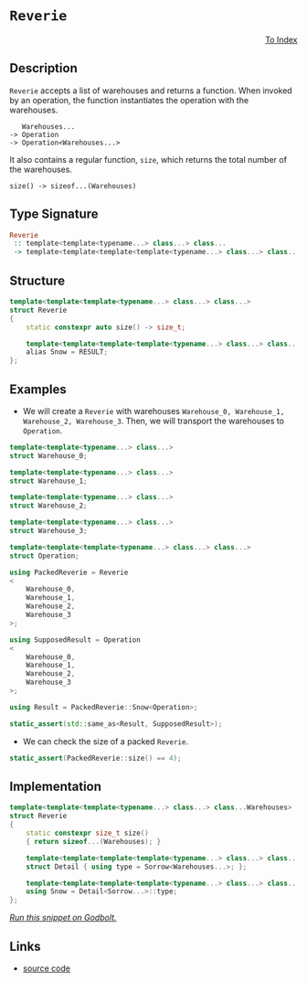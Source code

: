 <!-- Copyright 2024 Feng Mofan
SPDX-License-Identifier: Apache-2.0 -->

# `Reverie`

<p style='text-align: right;'><a href="../utilities.md#reverie">To Index</a></p>

## Description

`Reverie` accepts a list of warehouses and returns a function.
When invoked by an operation, the function instantiates the operation with the warehouses.

<pre><code>   Warehouses...
-> Operation
-> Operation&lt;Warehouses...&gt;</code></pre>

It also contains a regular function, `size`, which returns the total number of the warehouses.

<pre><code>size() -> sizeof...(Warehouses)</code></pre>

## Type Signature

```Haskell
Reverie
 :: template<template<typename...> class...> class...
 -> template<template<template<template<typename...> class...> class...> class...>
```

## Structure

```C++
template<template<template<typename...> class...> class...>
struct Reverie
{
    static constexpr auto size() -> size_t;

    template<template<template<template<typename...> class...> class...> class>
    alias Snow = RESULT;
};
```

## Examples

- We will create a `Reverie` with warehouses `Warehouse_0, Warehouse_1, Warehouse_2, Warehouse_3`.
Then, we will transport the warehouses to `Operation`.

```C++
template<template<typename...> class...>
struct Warehouse_0;

template<template<typename...> class...>
struct Warehouse_1;

template<template<typename...> class...>
struct Warehouse_2;

template<template<typename...> class...>
struct Warehouse_3;

template<template<template<typename...> class...> class...>
struct Operation;

using PackedReverie = Reverie
<
    Warehouse_0, 
    Warehouse_1, 
    Warehouse_2, 
    Warehouse_3
>;

using SupposedResult = Operation
<
    Warehouse_0, 
    Warehouse_1, 
    Warehouse_2, 
    Warehouse_3
>;

using Result = PackedReverie::Snow<Operation>;

static_assert(std::same_as<Result, SupposedResult>);
```

- We can check the size of a packed `Reverie`.

```C++
static_assert(PackedReverie::size() == 4);
```

## Implementation

```C++
template<template<template<typename...> class...> class...Warehouses>
struct Reverie
{
    static constexpr size_t size()
    { return sizeof...(Warehouses); }

    template<template<template<template<typename...> class...> class...> class Sorrow>
    struct Detail { using type = Sorrow<Warehouses...>; };

    template<template<template<template<typename...> class...> class...> class...Sorrow>
    using Snow = Detail<Sorrow...>::type;
};
```

[*Run this snippet on Godbolt.*](https://godbolt.org/#z:OYLghAFBqd5QCxAYwPYBMCmBRdBLAF1QCcAaPECAMzwBtMA7AQwFtMQByARg9KtQYEAysib0QXACx8BBAKoBnTAAUAHpwAMvAFYTStJg1DIApACYAQuYukl9ZATwDKjdAGFUtAK4sGISQDMpK4AMngMmAByPgBGmMQgAGxcpAAOqAqETgwe3r7%2BQemZjgJhEdEscQnJtpj2JQxCBEzEBLk%2BfoG19dlNLQRlUbHxSSkKza3t%2BV3j/YMVVaMAlLaoXsTI7BzmAeHI3lgA1CYBbsjj6FhUJ9gmGgCCd/cEmCypBi8nbi9vH5hfP3eTE%2BpwIAE9UoxWJgAHRwm6HfZMBQKOEwhFIlFogDqLUwCDWSgUNye42IXgchwASpgAG7xPD/B4mADsVgeh05h1mjmQiIE40wqlSxG5eAAXpgAPoEMWSiBLJ5c45sw7ETAEdYMOWYVBUNEQXHqgleImKgIWFUAESeSq5gL%2BANeQJB32djtB7uB/1BEKhbDRGIMWPhAWwiODqND4cxCkOQhIxFQAHcSRyuWSKbKrRqmHQVZbTeFgIdwZDjgErfHEymvkb8YTMFH0WGTpbWTaLbb05yHd6nb9%2B57B66%2B6O/cwA9GI8jm0HZ4GwzOQzCE8Qk6nWz3DkWjPGGCmK1Wc806F81xvF9gQCAyz72Y8WZ2H08APQAKk/X%2B/P9fb%2B/hwACrYEIgFCIc35/g8H4/rBX5QY8zJmLsDD7F4RxfGgqGYKkBDEluiHPF6o7ET63wTtCV7LnOBGZpS9YmkoUoaG23ZESOZFjpxFFTi2MaRlepIEOS9F4ox0pcKxzIPFxA4utxkKTrC06xoJDx0bKDGNlKZhSYRsnDvJAI8cpfHUWp9waYcWmmtKAR6U8BluhxckeuRimUSpAleQu0ZCSJsoAPKQsQwLZA50EAQAYngxDjIc2CqKw7yYBB8FsbuJbKEwyAANaYOgNL0sQjJHtSdIMkyjynHanI2UxGikMc271RJTW1dZYnaWY7UtV1tlSvZzKtl20n3Jl8ZeKkRQFTSCheLQsonFWwXxGFAi2jVfXGtpjXNfcyqtVKKT7Yd/VMT1p1ckdQ3Vbco2ERNc0LUtlaHNleWzRVJXsCAQgHpubiraFDQkg9QlhcgUqzvEBAQBcN4KNC0P4W4z2LU1QhTTNhVNi9Nzmi%2BkVfvGmBYegCVJb8qWQWxPJ4FDMOtBAH35bjxWMojEqYAqR7LYckiE08HArLQnAAKy8H4HBaKQqCcG41jWNyawbKlOw8KQBCaCLKy5SA4saDCZhmAAnAAHBopvi%2BbiQBJIZgspIiT6Jwki8CwEgaI10uy/LHC8AoICNdrMsi6QcCwDAiAgGsBCpF4BDkJQaBvHQ8SRNCnCqLbAC0iSSIcwDIHyUjG7wBWECQeDoHo/CCCIYjsFIMiCIoKjqGHpC6CkyahaknA8KLEtSzrcucIFicJ7KeqHDniT54Xxel5IxuHBAHhp/Qooa0svCh1oKwQEgqepOnZAUBAp/nyAwBSD1NCLfEQcQDEY8xOELRgoPvAf8wxBgkCjEbQZNQ6a1TmwQQgUGC0G/l3LAMQvDADcGIWgQduC8CwCwQwwBxDwNiqAvA9J0GyyFGTROWxNbhBeGLLutA8AxFCgAjwWAx7CTwJ7DBpBioxAyJgHM2CjD0KMDrFYVADDAAUAANUZMmVa0tNb12EKIcQLclHtzUGPHu%2BgcEoCVpYfQDCg6QBWKgXC2R0G5wuMtUwlhrBmD9sVEqWBjEKm6IQ5wEBXBTD8CkUI4QhiVBGCkIoWQBA%2BL0KEho8xhgJDGHUDxjQJhtE8B0PQdhEl9FaDEoJcTbDJIiWMZJOTFhcBWAoVWmwJDDw4JLUgvteD%2BznnnAuRcS6HDLmYdeuAq472QmU/eoiVgIEwEwLACQ3H60CDCU2AQnYaAds7b24tEim1dhwd2pBPYBC4DCZIiRzYWy4IkcWkguDi1mS7Bp48A62GDlrUREdo7H1jlPROycr6oC3hnLOHAWgsFpCyXOTAZx7i4KbGEuzSH4CIM4uushG6qOkOopQmiu66B6n3JgA8ME1Lqdc/2k946J0OLPf5gLgWgpLOCyFMINDr03mfbexxkJmD3g8sOR8T5fKZfED519t4gHJUCpERhwVcEao/F4cVKBvy7n/L%2BP9SAKoAUAkBDglUQMYAQaBsCx4IKQSg2gaClVYJwXg2W%2BB1QOCIU2MeZDkAUKVdQuoY96GMK/iwrYst2GcM1jwvhAjzXFkeeIpgkiZGYDkYpJVSjEXN2RbIDRndZYYp0SI2xVgDHutcaY8xApOBWIIOgGx%2BiLAOMaU4mudqTHuJtZ47xqT8h%2BIYOgEpwS0gZDCTkJtvjO3FGyO2vJGT61JP6IUutDQskDACQsDtsxJi9vScU2dsTqmrHWFUsp6z8VjyacKylorqUQqhd0mFJAWU7PZQfXWpARljJGG42hmztkQoWSyC5LIWT2zMM7M59S92cEDvcm9R9nlIDjtPflPLz6ZzYJwf5rSWAKFpHyWkNK/jjArueuFKQ40qITa3eQqKU06BAEELFOKh47tHl3QlbyZ5UEOIhwuyHUOHHQxCzDsoN4weZTsAI17HkvIFXyy%2BomEioemlKTjUpuPQ2ICwAufA6DSpfnK2WKq4Gay02q0BmqvmQJ1TAuBlrMCIOQag9BmszVCO9ZgghNriH2tUOQl4zrBCuroQwphYIvVsJKn63gAalBBqESGzlfAJHSNkfI2NCKCMSETW3EjWjyPpuMGWwxMRc1y3zQwdBr4EaZvsY4%2BIzia1uJHQ0FwraJ3%2BPKGukJXaGgTqiYO1duT0kJNHdOid1Xegrsa11op46l2jeyZ10p5TKnNzxbRv2nBmOKaQyhtDGHvTxQgD02Fl6BkcsPsM0Z4zKA1JfSAM2MIAgBHFobM53trssgOQBujQG7khyGaQKZEKv0aHBQsrgAQTksjMKc9ZAQFuNLe6BmpZhIc3MGZylYxVMjOEkEAA)

## Links

- [source code](../../../conceptrodon/reverie.hpp)
